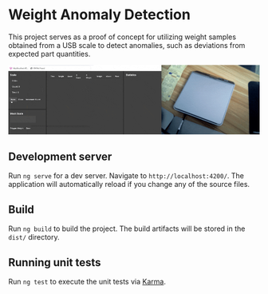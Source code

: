 # Weight Anomaly Detection

This project serves as a proof of concept for utilizing weight samples obtained from a USB scale to detect anomalies, such as deviations from expected part quantities.

![demo](/images/bobbins.gif)

## Development server

Run `ng serve` for a dev server. Navigate to `http://localhost:4200/`. The application will automatically reload if you change any of the source files.

## Build

Run `ng build` to build the project. The build artifacts will be stored in the `dist/` directory.

## Running unit tests

Run `ng test` to execute the unit tests via [Karma](https://karma-runner.github.io).
